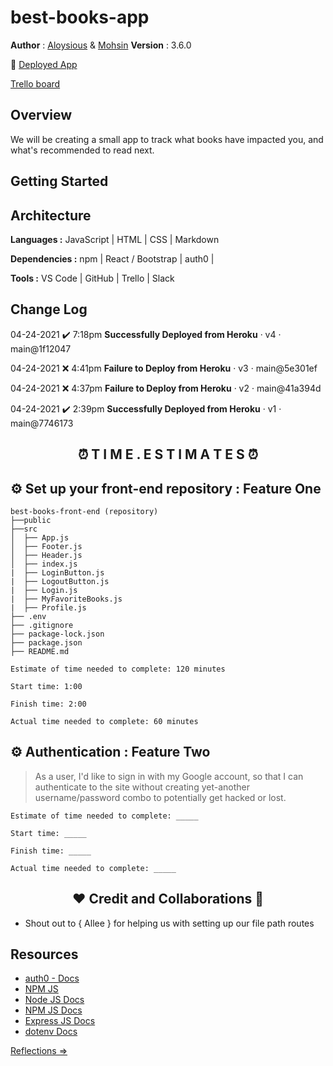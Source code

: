 # best-books-app

**Author** : [Aloysious](https://github.com/AL0YSI0US) & [Mohsin](https://github.com/mbehi) **Version** : 3.6.0

🚀 [Deployed App](https://vigorous-stonebraker-250a39.netlify.app/)

<a href="https://trello.com/b/qrG2StmE/am-best-books" align="center">Trello board</a> 

## Overview

We will be creating a small app to track what books have impacted you, and what's recommended to read next.

## Getting Started

## Architecture

**Languages :** JavaScript | HTML | CSS | Markdown

**Dependencies :** npm | React / Bootstrap | auth0 |

**Tools :** VS Code | GitHub | Trello | Slack

## Change Log

04-24-2021 ✔️ 7:18pm **Successfully Deployed from Heroku** · v4 · main@1f12047

04-24-2021 ❌ 4:41pm **Failure to Deploy from Heroku** · v3 · main@5e301ef

04-24-2021 ❌ 4:37pm **Failure to Deploy from Heroku** · v2 · main@41a394d

04-24-2021 ✔️ 2:39pm **Successfully Deployed from Heroku** · v1 · main@7746173

<h2 align="center">⏰ T I M E . E S T I M A T E S ⏰</h2>

## ⚙️ Set up your front-end repository : Feature One

```shell
best-books-front-end (repository)
├──public
├──src
│  ├── App.js
│  ├── Footer.js
│  ├── Header.js
│  ├── index.js
|  ├── LoginButton.js
|  ├── LogoutButton.js
|  ├── Login.js
|  ├── MyFavoriteBooks.js
|  ├── Profile.js
├── .env
├── .gitignore
├── package-lock.json
├── package.json
├── README.md
```

```shell
Estimate of time needed to complete: 120 minutes

Start time: 1:00

Finish time: 2:00

Actual time needed to complete: 60 minutes
```

## ⚙️ Authentication : Feature Two

> As a user, I'd like to sign in with my Google account, so that I can authenticate to the site without creating yet-another username/password combo to potentially get hacked or lost.

```shell
Estimate of time needed to complete: _____

Start time: _____

Finish time: _____

Actual time needed to complete: _____
```

<h2 align="center">❤️ Credit and Collaborations 👥</h2>

+ Shout out to { Allee } for helping us with setting up our file path routes

## Resources

* [auth0 - Docs](https://auth0.com/docs)
* [NPM JS](https://www.npmjs.com/package/axios)
* [Node JS Docs](https://nodejs.org/en/)
* [NPM JS Docs](https://docs.npmjs.com/)
* [Express JS Docs](http://expressjs.com/en/4x/api.html)
* [dotenv Docs](https://www.npmjs.com/package/dotenv)

[Reflections ⇒](reflections.md)
